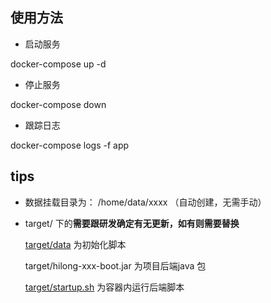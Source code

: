 ## 使用方法

- 启动服务

docker-compose up -d 

- 停止服务

docker-compose down 

- 跟踪日志

docker-compose logs -f app

## tips

- 数据挂载目录为： /home/data/xxxx  （自动创建，无需手动）

- target/ 下的**需要跟研发确定有无更新，如有则需要替换**

    [target/data](http://172.16.2.122/devops/xm-dkcompose-devops/-/tree/main/szlng/target/data) 为初始化脚本

    target/hilong-xxx-boot.jar 为项目后端java 包

    [target/startup.sh](http://172.16.2.122/devops/xm-dkcompose-devops/-/blob/main/szlng/target/startup.sh) 为容器内运行后端脚本